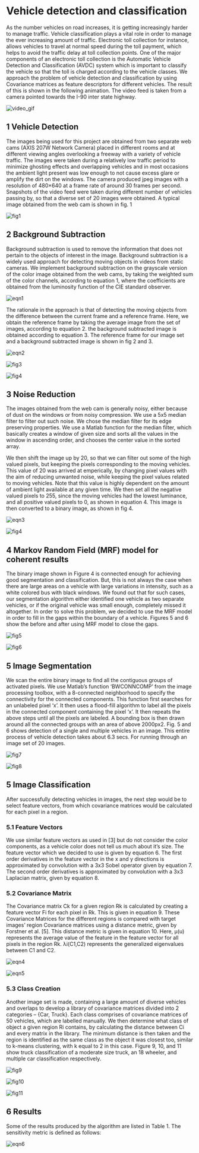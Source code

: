 # Vehicle detection and classification

As the number vehicles on road increases, it is getting increasingly harder to manage traffic. Vehicle classification plays a vital role in order to manage the ever increasing amount of traffic. Electronic toll collection for instance, allows vehicles to travel at normal speed during the toll payment, which helps to avoid the traffic delay at toll collection points. One of the major components of an electronic toll collection is the Automatic Vehicle Detection and Classification (AVDC) system which is important to classify the vehicle so that the toll is charged according to the vehicle classes. We approach the problem of vehicle detection and classification by using Covariance matrices as feature descriptors for different vehicles. The result of this is shown in the following animation. The video feed is taken from a camera pointed towards the I-90 inter state highway.

![video_gif](https://user-images.githubusercontent.com/19624843/63905108-29587b80-c9e1-11e9-8ad7-265265b1a8a4.gif)

## 1 Vehicle Detection
The images being used for this project are obtained from two separate web cams (AXIS 207W Network Camera) placed in different rooms and at different viewing angles overlooking a freeway with a variety of vehicle traffic. The images were taken during a relatively low traffic period to minimize ghosting effects and overlapping vehicles and in most occasions the ambient light present was low enough to not cause excess glare or amplify the dirt on the windows. The camera produced jpeg images with a resolution of 480×640 at a frame rate of around 30 frames per second. Snapshots of the video feed were taken during different number of vehicles passing by, so that a diverse set of 20 images were obtained. A typical image obtained from the web cam is shown in fig. 1

![fig1](https://user-images.githubusercontent.com/19624843/63905867-a5ec5980-c9e3-11e9-9590-9a8acaf73e29.jpg)

## 2 Background Subtraction
Background subtraction is used to remove the information that does not pertain to the objects of interest in the image. Background subtraction is a widely used approach for detecting moving objects in videos from static cameras. We implement background subtraction on the grayscale version of the color image obtained from the web cams, by taking the weighted sum of the color channels, according to equation 1, where the coefficients are obtained from the luminosity function of the CIE standard observer. 

![eqn1](https://user-images.githubusercontent.com/19624843/63905881-b00e5800-c9e3-11e9-8d62-2f1a28f84c4d.JPG)

The rationale in the approach is that of detecting the moving objects from the difference between the current frame and a reference frame. Here, we obtain the reference frame by taking the average image from the set of images, according to equation 2. the background subtracted image is obtained according to equation 3. The reference frame for our image set and a background subtracted image is shown in fig 2 and 3. 

![eqn2](https://user-images.githubusercontent.com/19624843/63905890-b7356600-c9e3-11e9-9fa7-cea24f4fa565.JPG)

![fig3](https://user-images.githubusercontent.com/19624843/63905894-bef50a80-c9e3-11e9-8a95-fd498f036dc5.jpg)

![fig4](https://user-images.githubusercontent.com/19624843/63905897-c1effb00-c9e3-11e9-99c8-5576bcb8fa1f.jpg)

## 3 Noise Reduction
The images obtained from the web cam is generally noisy, either because of dust on the windows or from noisy compression. We use a 5x5 median filter to filter out such noise. We chose the median filter for its edge preserving properties. We use a Matlab function for the median filter, which basically creates a window of given size and sorts all the values in the window in ascending order, and chooses the center value in the sorted array. 

We then shift the image up by 20, so that we can filter out some of the high valued pixels, but keeping the pixels corresponding to the moving vehicles. This value of 20 was arrived at emperically, by changing pixel values with the aim of reducing unwanted noise, while keeping the pixel values related to moving vehicles. Note that this value is highly dependent on the amount of ambient light available at any given time. We then set all the negative valued pixels to 255, since the moving vehicles had the lowest luminance, and all positive valued pixels to 0, as shown in equation 4. This image is then converted to a binary image, as shown in fig 4. 

![eqn3](https://user-images.githubusercontent.com/19624843/63905951-e8159b00-c9e3-11e9-8892-21af8deb50d6.JPG)

![fig4](https://user-images.githubusercontent.com/19624843/63906101-7d189400-c9e4-11e9-986c-186fad531a30.jpg)

## 4 Markov Random Field (MRF) model for coherent results
The binary image shown in Figure 4 is connected enough for achieving good segmentation and classification. But, this is not always the case when there are large areas on a vehicle with large variations in intensity, such as a white colored bus with black windows. We found out that for such cases, our segmentation algorithm either identified one vehicle as two separate vehicles, or if the original vehicle was small enough, completely missed it altogether. In order to solve this problem, we decided to use the MRF model in order to fill in the gaps within the boundary of a vehicle. Figures 5 and 6 show the before and after using MRF model to close the gaps.

![fig5](https://user-images.githubusercontent.com/19624843/63905906-ca483600-c9e3-11e9-870e-b4c3362523e9.jpg)

![fig6](https://user-images.githubusercontent.com/19624843/63905921-d46a3480-c9e3-11e9-8f1e-2ea4899c8dca.png)

## 5 Image Segmentation
We scan the entire binary image to find all the contiguous groups of activated pixels. We use Matlab’s function ‘BWCONNCOMP’ from the image processing toolbox, with a 8-connected neighborhood to specify the connectivity for the connected components. This function first searches for an unlabeled pixel ‘x’. It then uses a flood-fill algorithm to label all the pixels in the connected component containing the pixel ‘x’. It then repeats the above steps until all the pixels are labeled. A bounding box is then drawn around all the connected groups with an area of above 2000px2. Fig. 5 and 6 shows detection of a single and multiple vehicles in an image. This entire process of vehicle detection takes about 6.3 secs. For running through an image set of 20 images. 

![fig7](https://user-images.githubusercontent.com/19624843/63905928-d6cc8e80-c9e3-11e9-8a1a-62555092283f.jpg)

![fig8](https://user-images.githubusercontent.com/19624843/63905936-de8c3300-c9e3-11e9-8d53-30bd80f04132.jpg)

## 5 Image Classification
After successfully detecting vehicles in images, the next step would be to select feature vectors, from which covariance matrices would be calculated for each pixel in a region. 

### 5.1 Feature Vectors 
We use similar feature vectors as used in [3] but do not consider the color components, as a vehicle color does not tell us much about it’s size. The feature vector which we decided to use is given by equation 6. The first order derivatives in the feature vector in the x and y directions is approximated by convolution with a 3x3 Sobel operator given by equation 7. The second order derivatives is approximated by convolution with a 3x3 Laplacian matrix, given by equation 8. 

### 5.2 Covariance Matrix 
The Covariance matrix Ck for a given region Rk is calculated by creating a feature vector Fi for each pixel in Rk. This is given in equation 9. These Covariance Matrices for the different regions is compared with target images’ region Covariance matrices using a distance metric, given by Forstner et al. [5]. This distance metric is given in equation 10. Here, µ(u) represents the average value of the feature in the feature vector for all pixels in the region Rk. λi(C1,C2) represents the generalized eigenvalues between C1 and C2.

![eqn4](https://user-images.githubusercontent.com/19624843/63905959-ee0b7c00-c9e3-11e9-9fe0-20046637e5f7.JPG)

![eqn5](https://user-images.githubusercontent.com/19624843/63906305-763e5100-c9e5-11e9-911e-5c394c24daa5.JPG)

### 5.3 Class Creation 
Another image set is made, containing a large amount of diverse vehicles and overlaps to develop a library of covariance matrices divided into 2 categories – {Car, Truck}. Each class comprises of covariance matrices of 50 vehicles, which are labelled manually. We then determine what class of object a given region Ri contains, by calculating the distance between Ci and every matrix in the library. The minimum distance is then taken and the region is identified as the same class as the object it was closest too, similar to k-means clustering, with k equal to 2 in this case. Figure 9, 10, and 11 show truck classification of a moderate size truck, an 18 wheeler, and multiple car classification respectively. 

![fig9](https://user-images.githubusercontent.com/19624843/63905940-e0ee8d00-c9e3-11e9-9cf7-c887ab646a98.jpg)

![fig10](https://user-images.githubusercontent.com/19624843/63905981-fc599800-c9e3-11e9-9b2d-a0fe21b1f6b9.jpg)

![fig11](https://user-images.githubusercontent.com/19624843/63905983-febbf200-c9e3-11e9-83c6-1fab78fbba34.jpg)

## 6 Results
Some of the results produced by the algorithm are listed in Table 1. The sensitivity metric is defined as follows:

![eqn6](https://user-images.githubusercontent.com/19624843/63906110-8a358300-c9e4-11e9-9a04-19d0d42939ce.JPG)



